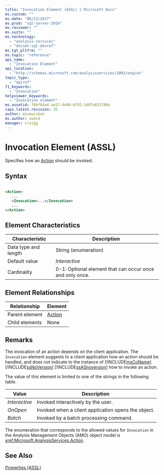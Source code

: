 ```yaml
---
title: "Invocation Element (ASSL) | Microsoft Docs"
ms.custom: ""
ms.date: "06/13/2017"
ms.prod: "sql-server-2014"
ms.reviewer: ""
ms.suite: ""
ms.technology: 
  - "analysis-services"
  - "docset-sql-devref"
ms.tgt_pltfrm: ""
ms.topic: "reference"
api_name: 
  - "Invocation Element"
api_location: 
  - "http://schemas.microsoft.com/analysisservices/2003/engine"
topic_type: 
  - "apiref"
f1_keywords: 
  - "Invocation"
helpviewer_keywords: 
  - "Invocation element"
ms.assetid: f6bf64ad-ae57-4d46-bf92-1d07a65378bb
caps.latest.revision: 35
author: minewiskan
ms.author: owend
manager: craigg
---
```

# Invocation Element (ASSL)
  Specifies how an [Action](../objects/action-element-assl.md) should be invoked.  
  
## Syntax  
  
```xml  
  
<Action>  
   ...  
   <Invocation>...</Invocation>  
   ...  
</Action>  
```  
  
## Element Characteristics  
  
|Characteristic|Description|  
|--------------------|-----------------|  
|Data type and length|String (enumeration)|  
|Default value|*Interactive*|  
|Cardinality|0-1: Optional element that can occur once and only once.|  
  
## Element Relationships  
  
|Relationship|Element|  
|------------------|-------------|  
|Parent element|[Action](../objects/action-element-assl.md)|  
|Child elements|None|  
  
## Remarks  
 The invocation of an action depends on the client application. The `Invocation` element suggests to a client application how an action should be handled, and does not indicate to the instance of [!INCLUDE[msCoName](../../../includes/msconame-md.md)] [!INCLUDE[ssNoVersion](../../../includes/ssnoversion-md.md)] [!INCLUDE[ssASnoversion](../../../includes/ssasnoversion-md.md)] how to invoke an action.  
  
 The value of this element is limited to one of the strings in the following table.  
  
|Value|Description|  
|-----------|-----------------|  
|*Interactive*|Invoked interactively by the user.|  
|*OnOpen*|Invoked when a client application opens the object.|  
|*Batch*|Invoked by a batch processing command.|  
  
 The enumeration that corresponds to the allowed values for `Invocation` in the Analysis Management Objects (AMO) object model is <xref:Microsoft.AnalysisServices.Action>.  
  
## See Also  
 [Properties &#40;ASSL&#41;](properties-assl.md)  
  
  
